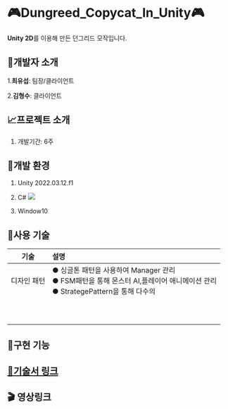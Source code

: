 # 🎮Dungreed_Copycat_In_Unity🎮
**Unity 2D**를 이용해 만든 던그리드 모작입니다.
## 🧙개발자 소개
1.**최유섭**: 팀장/클라이언트

2.**김형수**: 클라이언트
## 📈프로젝트 소개
1. 개발기간: 6주
## 🏰개발 환경
1. Unity 2022.03.12.f1

2. C# <img src="https://img.shields.io/badge/c%23-%23239120.svg?style=for-the-badge&logo=c-sharp&logoColor=white"/>

3. Window10
## 🧪사용 기술
|**기술**|**설명**|
|:---:|:---|
|디자인 패턴|● 싱글톤 패턴을 사용하여 Manager 관리<br> ● FSM패턴을 통해 몬스터 AI,플레이어 애니메이션 관리 <br>● StrategePattern을 통해 다수의|
|||
|||
|||
|||
|||
|||
|||
|||
|||
|||
## 💊구현 기능
## [🚩기술서 링크](https://docs.google.com/presentation/d/1jHJAIKg0ex0KCO2hozneaqXTghVdsbdJ29tOFAVNDkg/edit?usp=sharing)
## 🎬 영상링크
